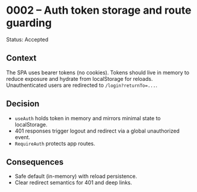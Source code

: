 # 0002 – Auth token storage and route guarding

Status: Accepted

## Context
The SPA uses bearer tokens (no cookies). Tokens should live in memory to reduce exposure and hydrate from localStorage for reloads. Unauthenticated users are redirected to `/login?returnTo=...`.

## Decision
- `useAuth` holds token in memory and mirrors minimal state to localStorage.
- 401 responses trigger logout and redirect via a global unauthorized event.
- `RequireAuth` protects app routes.

## Consequences
- Safe default (in-memory) with reload persistence.
- Clear redirect semantics for 401 and deep links.
